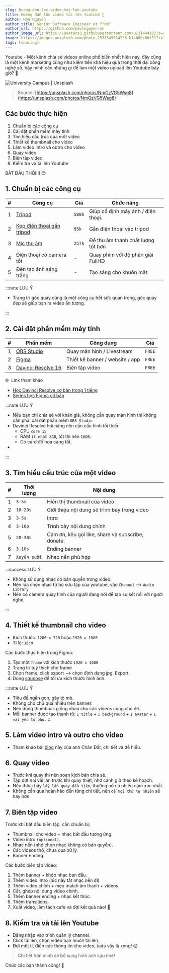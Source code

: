 ```yaml
---
slug: huong-dan-lam-video-tai-len-youtube
title: Hướng dẫn làm video tải lên Youtube 🚀
author: Hậu Nguyễn
author_title: Senior Software Engineer at fram^
author_url: https://github.com/paulnguyen-mn
author_image_url: https://avatars3.githubusercontent.com/u/31444102?s=400&u=c545a527aa31843e1361462e410c0f51863e8e26&v=4
image: https://images.unsplash.com/photo-1531545514256-b1400bc00f31?ixlib=rb-1.2.1&ixid=eyJhcHBfaWQiOjEyMDd9&auto=format&fit=crop&w=1267&q=80
tags: [sharing]
---
```


Youtube - Một kênh chia sẻ videos online phổ biến nhất hiện nay, đây cũng là một kênh marketing cũng như kiếm tiền khá hiệu quả trong thời đại công nghệ số. Vậy mình cần những gì để làm một video upload lên Youtube bây giờ? 🤔

![University Campus | Unsplash](/img/youtube-wallpaper.jpeg)

> Source: [https://unsplash.com/photos/NmGzVG5Wsg8](https://unsplash.com/photos/NmGzVG5Wsg8)

<!-- truncate-->

## Các bước thực hiện

1. Chuẩn bị các công cụ 
2. Cài đặt phần mềm máy tính
3. Tìm hiểu cấu trúc của một video
4. Thiết kế thumbnail cho video
5. Làm video intro và outro cho video
6. Quay video
7. Biên tập video
8. Kiểm tra và tải lên Youtube

BẮT ĐẦU THÔI!!! 😍

## 1. Chuẩn bị các công cụ 

| #   | Công cụ                                                                                                                                     | Giá    | Chức năng                          |
| --- | ------------------------------------------------------------------------------------------------------------------------------------------- | ------ | ---------------------------------- |
| 1   | [Tripod](https://shopee.vn/Ch%C3%A2n-m%C3%A1y-%E1%BA%A3nh-Tripod-Yunteng-VCT-691-Remote-cho-m%C3%A1y-%E1%BA%A3nh-i.83610061.1417337877)     | `580k` | Giúp cố định máy ảnh / điện thoại. |
| 2   | [Kẹp điện thoại gắn tripod](https://congnghephukien.com/san-pham/kep-dien-thoai-xoay-360-gan-chan-may-anh-tripod-puluz)                     | `95k`  | Gắn điện thoại vào tripod          |
| 3   | [Mic thu âm](https://tiki.vn/mic-thu-am-cai-ao-cho-dien-thoai-may-anh-dslr-may-quay-boya-bym1-hang-chinh-hang-p48430140.html?spid=55637590) | `257k` | Để thu âm thanh chất lượng tốt hơn |
| 4   | Điện thoại có camera tốt                                                                                                                    | -      | Quay phim với độ phân giải FullHD  |
| 5   | Đèn tạo ánh sáng trắng                                                                                                                      | -      | Tạo sáng cho khuôn mặt             |

:::note LƯU Ý

- Trang trí góc quay cũng là một công cụ hết sức quan trọng, góc quay đẹp sẽ giúp bạn ra video ấn tượng.

:::


## 2. Cài đặt phần mềm máy tính

| #   | Phần mềm                                                                        | Công dụng                       | Giá    |
| --- | ------------------------------------------------------------------------------- | ------------------------------- | ------ |
| 1   | [OBS Studio](https://obsproject.com/download)                                   | Quay màn hình / Livestream      | `FREE` |
| 2   | [Figma](https://www.figma.com/downloads/)                                       | Thiết kế banner / website / app | `FREE` |
| 3   | [Davinci Resolve 16](https://www.blackmagicdesign.com/products/davinciresolve/) | Biên tập video                  | `FREE` |

🌐 &nbsp;Link tham khảo

- [Học Davinci Resolve cơ bản trong 1 tiếng](https://youtu.be/PRbi9VXxo4Q)
- [Series học Figma cơ bản](https://www.youtube.com/watch?v=fAAHMwa8Q1o&list=PLH88ngaKjRaTN9qhlrogRZaZqXMgYKgji) 

:::note LƯU Ý

- Nếu bạn chỉ chia sẻ với khán giả, không cần quay màn hình thì không cần phải cài đặt phần mềm `OBS Studio`
- Davinci Resolve hơi nặng nên cần cấu hình tối thiểu
  - CPU `core i5`
  - RAM `ít nhất 8GB`, tốt thì nên `16GB`.
  - Có card đồ hoạ càng tốt.
- 
:::

## 3. Tìm hiểu cấu trúc của một video

| #   | Thời lượng   | Nội dung                                          |
| --- | ------------ | ------------------------------------------------- |
| 1   | `3-5s`       | Hiển thị thumbnail của video                      |
| 2   | `10-20s`     | Giới thiệu nội dung sẽ trình bày trong video      |
| 3   | `3-5s`       | Intro                                             |
| 4   | `3-10p`      | Trình bày nội dung chính                          |
| 5   | `20-30s`     | Cảm ơn, kêu gọi like, share và subscribe, donate. |
| 6   | `3-10s`      | Ending banner                                     |
| 7   | `Xuyên suốt` | Nhạc nền phù hợp                                  |

:::success LƯU Ý

- Không sử dụng nhạc có bản quyền trong video.
- Nên lựa chọn nhạc từ bộ sưu tập của youtube, vào `Channel` --> `Audio Library`
- Nên có camera quay hình của người đang nói để tạo sự kết nối với người nghe.

::: 


## 4. Thiết kế thumbnail cho video

- Kích thước: `1280 x 720` hoặc `1920 x 1080`
- Tỉ lệ: `16:9`

Các bước thực hiện trong Figma:

1. Tạo một `frame` với kích thước `1920 x 1080`
2. Trang trí tuỳ thích cho frame
3. Chọn frame, click export --> chọn định dạng jpg. Export.
4. Dùng [squoose](https://squoosh.app/) để tối ưu kích thước hình ảnh.

:::note LƯU Ý
- Tiêu đề ngắn gọn, gây tò mò.
- Không cho chữ quá nhiều trên banner.
- Nên dùng thumbnail giống nhau cho các videos cùng chủ đề.
- Mỗi banner được tạo thành từ: `1 title` + `1 background` + `1 avatar` + `1 vài yếu tố phụ.`
:::

## 5. Làm video intro và outro cho video

- Tham khảo bài [blog](https://chandat.net/multimedia/davinci-resolve/huong-dan-tao-video-intro-outro-don-gian/) này của anh Chân Đất, chi tiết và dễ hiểu.

## 6. Quay video

- Trước khi quay thì nên soạn kịch bản chia sẻ.
- Tập dợt nói vài lần trước khi quay thiệt, nhớ canh giờ theo kế hoạch.
- Nếu được hãy `lấy lần quay đầu tiên`, thường nó có nhiều cảm xúc nhất.
- Không cần quá hoàn hảo đến từng chi tiết, nên `để mọi thứ tự nhiên` sẽ hay hơn.


## 7. Biên tập video

Trước khi bắt đầu biên tập, cần chuẩn bị:

- Thumbnail cho video + nhạc bắt đầu tương ứng.
- Video intro `(optional)`.
- Nhạc nền (nhớ chọn nhạc không có bản quyền).
- Các videos thô, chưa qua xử lý.
- Banner ending.

Các bước biên tập video: 

1. Thêm banner + khớp nhạc ban đầu.
2. Thêm video intro (lúc này tắt nhạc nền đi)
3. Thêm video chính + mẹo match âm thanh + videos
4. Cắt, ghép nội dung video chính.
5. Thêm banner ending + nhạc kết thúc.
6. Thêm transitions.
7. Xuất video, làm tách cafe và đợi kết quả nào! 🎉

## 8. Kiểm tra và tải lên Youtube

- Đăng nhập vào trình quản lý channel.
- Click tải lên, chọn video bạn muốn tải lên.
- Đợi một tí, điền các thông tin cho video, tada vậy là xong! 😉

> Chi tiết hơn mình sẽ bổ sung hình ảnh sau nhé!


Chúc các bạn thành công! 🎉